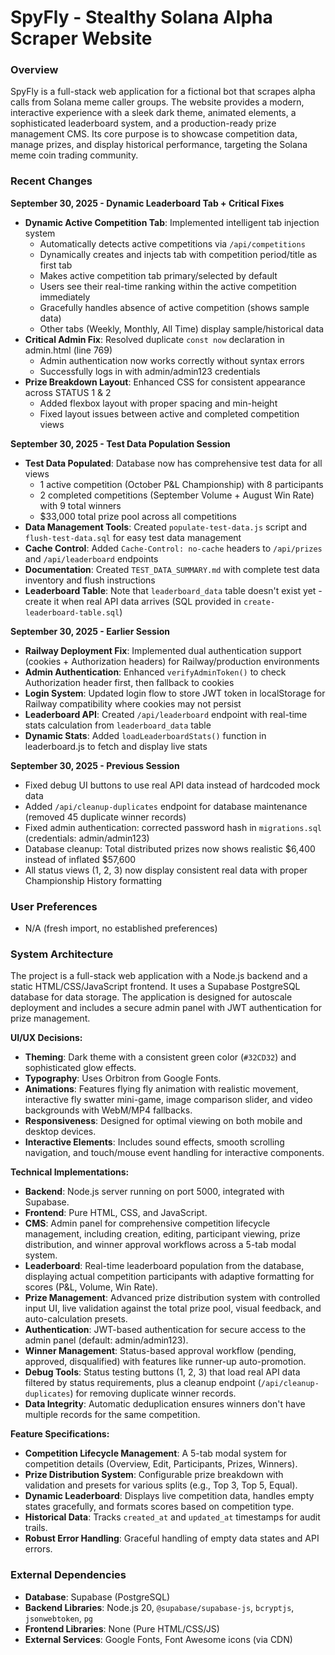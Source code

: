 # SpyFly - Stealthy Solana Alpha Scraper Website

### Overview
SpyFly is a full-stack web application for a fictional bot that scrapes alpha calls from Solana meme caller groups. The website provides a modern, interactive experience with a sleek dark theme, animated elements, a sophisticated leaderboard system, and a production-ready prize management CMS. Its core purpose is to showcase competition data, manage prizes, and display historical performance, targeting the Solana meme coin trading community.

### Recent Changes
**September 30, 2025 - Dynamic Leaderboard Tab + Critical Fixes**
- **Dynamic Active Competition Tab**: Implemented intelligent tab injection system
  - Automatically detects active competitions via `/api/competitions`
  - Dynamically creates and injects tab with competition period/title as first tab
  - Makes active competition tab primary/selected by default
  - Users see their real-time ranking within the active competition immediately
  - Gracefully handles absence of active competition (shows sample data)
  - Other tabs (Weekly, Monthly, All Time) display sample/historical data
- **Critical Admin Fix**: Resolved duplicate `const now` declaration in admin.html (line 769)
  - Admin authentication now works correctly without syntax errors
  - Successfully logs in with admin/admin123 credentials
- **Prize Breakdown Layout**: Enhanced CSS for consistent appearance across STATUS 1 & 2
  - Added flexbox layout with proper spacing and min-height
  - Fixed layout issues between active and completed competition views

**September 30, 2025 - Test Data Population Session**
- **Test Data Populated**: Database now has comprehensive test data for all views
  - 1 active competition (October P&L Championship) with 8 participants
  - 2 completed competitions (September Volume + August Win Rate) with 9 total winners
  - $33,000 total prize pool across all competitions
- **Data Management Tools**: Created `populate-test-data.js` script and `flush-test-data.sql` for easy test data management
- **Cache Control**: Added `Cache-Control: no-cache` headers to `/api/prizes` and `/api/leaderboard` endpoints
- **Documentation**: Created `TEST_DATA_SUMMARY.md` with complete test data inventory and flush instructions
- **Leaderboard Table**: Note that `leaderboard_data` table doesn't exist yet - create it when real API data arrives (SQL provided in `create-leaderboard-table.sql`)

**September 30, 2025 - Earlier Session**
- **Railway Deployment Fix**: Implemented dual authentication support (cookies + Authorization headers) for Railway/production environments
- **Admin Authentication**: Enhanced `verifyAdminToken()` to check Authorization header first, then fallback to cookies
- **Login System**: Updated login flow to store JWT token in localStorage for Railway compatibility where cookies may not persist
- **Leaderboard API**: Created `/api/leaderboard` endpoint with real-time stats calculation from `leaderboard_data` table
- **Dynamic Stats**: Added `loadLeaderboardStats()` function in leaderboard.js to fetch and display live stats

**September 30, 2025 - Previous Session**
- Fixed debug UI buttons to use real API data instead of hardcoded mock data
- Added `/api/cleanup-duplicates` endpoint for database maintenance (removed 45 duplicate winner records)
- Fixed admin authentication: corrected password hash in `migrations.sql` (credentials: admin/admin123)
- Database cleanup: Total distributed prizes now shows realistic $6,400 instead of inflated $57,600
- All status views (1, 2, 3) now display consistent real data with proper Championship History formatting

### User Preferences
- N/A (fresh import, no established preferences)

### System Architecture
The project is a full-stack web application with a Node.js backend and a static HTML/CSS/JavaScript frontend. It uses a Supabase PostgreSQL database for data storage. The application is designed for autoscale deployment and includes a secure admin panel with JWT authentication for prize management.

**UI/UX Decisions:**
- **Theming**: Dark theme with a consistent green color (`#32CD32`) and sophisticated glow effects.
- **Typography**: Uses Orbitron from Google Fonts.
- **Animations**: Features flying fly animation with realistic movement, interactive fly swatter mini-game, image comparison slider, and video backgrounds with WebM/MP4 fallbacks.
- **Responsiveness**: Designed for optimal viewing on both mobile and desktop devices.
- **Interactive Elements**: Includes sound effects, smooth scrolling navigation, and touch/mouse event handling for interactive components.

**Technical Implementations:**
- **Backend**: Node.js server running on port 5000, integrated with Supabase.
- **Frontend**: Pure HTML, CSS, and JavaScript.
- **CMS**: Admin panel for comprehensive competition lifecycle management, including creation, editing, participant viewing, prize distribution, and winner approval workflows across a 5-tab modal system.
- **Leaderboard**: Real-time leaderboard population from the database, displaying actual competition participants with adaptive formatting for scores (P&L, Volume, Win Rate).
- **Prize Management**: Advanced prize distribution system with controlled input UI, live validation against the total prize pool, visual feedback, and auto-calculation presets.
- **Authentication**: JWT-based authentication for secure access to the admin panel (default: admin/admin123).
- **Winner Management**: Status-based approval workflow (pending, approved, disqualified) with features like runner-up auto-promotion.
- **Debug Tools**: Status testing buttons (1, 2, 3) that load real API data filtered by status requirements, plus a cleanup endpoint (`/api/cleanup-duplicates`) for removing duplicate winner records.
- **Data Integrity**: Automatic deduplication ensures winners don't have multiple records for the same competition.

**Feature Specifications:**
- **Competition Lifecycle Management**: A 5-tab modal system for competition details (Overview, Edit, Participants, Prizes, Winners).
- **Prize Distribution System**: Configurable prize breakdown with validation and presets for various splits (e.g., Top 3, Top 5, Equal).
- **Dynamic Leaderboard**: Displays live competition data, handles empty states gracefully, and formats scores based on competition type.
- **Historical Data**: Tracks `created_at` and `updated_at` timestamps for audit trails.
- **Robust Error Handling**: Graceful handling of empty data states and API errors.

### External Dependencies
- **Database**: Supabase (PostgreSQL)
- **Backend Libraries**: Node.js 20, `@supabase/supabase-js`, `bcryptjs`, `jsonwebtoken`, `pg`
- **Frontend Libraries**: None (Pure HTML/CSS/JS)
- **External Services**: Google Fonts, Font Awesome icons (via CDN)